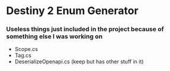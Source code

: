 # Destiny 2 Enum Generator

### Useless things just included in the project because of something else I was working on
 * Scope.cs
 * Tag.cs
 * DeserializeOpenapi.cs (keep but has other stuff in it)